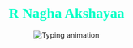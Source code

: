 <h1 align="center">
  <strong style="font-family: Fira Code; color: #00FFC6;">R Nagha Akshayaa</strong>
</h1>

<p align="center">
  <img src="https://readme-typing-svg.herokuapp.com?font=Fira+Code&size=22&duration=2500&pause=1000&color=FAD02C&center=true&vCenter=true&width=1000&height=50&lines=Backend+Engineer;Building+Scalable+Systems;Innovating+with+AI-Powered+Automation" alt="Typing animation" />
</p>



<!--
**NAGHA-AKSHAYAA/NAGHA-AKSHAYAA** is a ✨ _special_ ✨ repository because its `README.md` (this file) appears on your GitHub profile.

Here are some ideas to get you started:

- 🔭 I’m currently working on ...
- 🌱 I’m currently learning ...
- 👯 I’m looking to collaborate on ...
- 🤔 I’m looking for help with ...
- 💬 Ask me about ...
- 📫 How to reach me: ...
- 😄 Pronouns: ...
- ⚡ Fun fact: ...
-->
